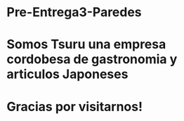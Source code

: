 # Pre-Entrega3-Paredes

# Somos Tsuru una empresa cordobesa de gastronomia y articulos Japoneses

# Gracias por visitarnos!

